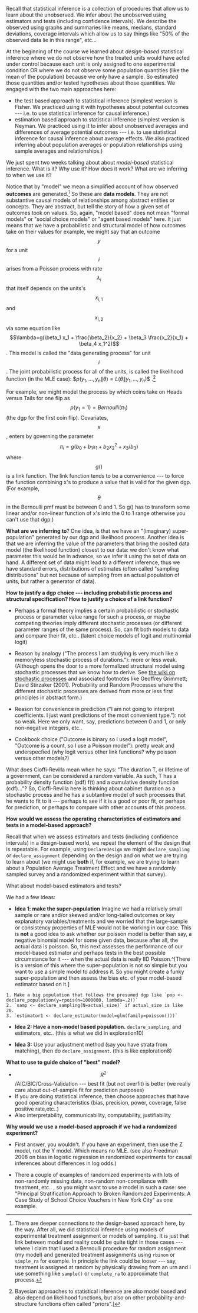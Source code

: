 
Recall that statistical inference is a collection of procedures that allow us to learn about the unobserved. We infer about the unobserved using estimators and tests (including confidence intervals). We describe the observed using graphs and summaries like means, medians, standard deviations, coverage intervals which allow us to say things like "50% of the observed data lie in this range", etc...

At the beginning of the course we learned about *design-based* statistical inference where we do not observe how the treated units would have acted under control because each unit is only assigned to one experimental condition OR where we do not observe some population quantities (like the mean of the population) because we only have a sample. So estimated those quantities and/or tested hypotheses about those quantities. We engaged with the two main approaches here:

-   the test based approach to statistical inference (simplest version is Fisher. We practiced using it with hypotheses about potential outcomes --- i.e. to use statistical inference for causal inference.)
-   estimation based approach to statistical inference (simplest version is Neyman. We practiced using it to infer about unobserved averages and differences of average potential outcomes --- i.e. to use statistical inference for causal inference about average effects. We also practiced inferring about population averages or population relationships using sample averages and relationships.)

We just spent two weeks talking about about *model-based* statistical inference. What is it? Why use it?  How does it work? What are we inferring to when we use it?

Notice that by "model" we mean a simplified account of how observed **outcomes** are generated.[^1] So these are **data models**. They are not substantive causal models of relationships among abstract entities or concepts.  They are abstract, but tell the story of how a given set of outcomes took on values. So, again, "model based" does not mean "formal models" or "social choice models" or "agent based models" here. It just means that we have a probabilistic and structural model of how outcomes take on their values for example, we might say that an outcome $$y$$ for a unit $$i$$ arises from a Poisson process with rate $$\lambda_i$$ that itself depends on the units's $$x_{i,1}$$ and $$x_{i,2}$$ via some equation like $$\lambda=g(\beta_1 x_1 + \frac{\beta_2}{x_2} + \beta_3 \frac{x_2}{x_1} + \beta_4 x_1^2)$$. This model is called the "data generating process" for unit $$i$$. The joint probabilistic process for all of the units, is called the likelihood function (in the MLE case): \$$p(y_1,...,y_n\|\theta) = L(\theta\|y_1,...,y_n)\$$ .[^2]


[^1]: There are deeper connections to the design-based approach here, by the way. After all, we did statistical inference using models of experimental treatment assignment or models of sampling. It is just that link between model and reality could be quite tight in those cases --- where I claim that I used a Bernoulli procedure for random assignment (my model) and generated treatment assignments using `rbinom` or `simple_ra` for example. In principle the link could be looser --- say, treatment is assigned at random by physically drawing from an urn and I use something like `sample()` or `complete_ra` to approximate that process.

[^2]: Bayesian approaches to statistical inference are also model based and also depend on likelihood functions, but also on other probability-and-structure functions often called "priors".]


For example, we might model the process by which coins take on Heads versus Tails for one flip as $$p(y_1 = 1) = Bernoulli(\pi_1)$$ (the dgp for the first coin flip).  Covariates, $$x$$,  enters by governing the parameter $$\pi_i = g(b_0 + b_1 x_1 + b_2 x_2^2 + x_3/b_3)$$ where $$g()$$ is a link function. The link function tends to be a convenience --- to force the function combining x's to produce a value that is valid for the given dgp. (For example, $$\theta$$ in the Bernoulli pmf must be between 0 and 1. So g() has to transform some linear and/or non-linear function of x's into the 0 to 1 range otherwise you can't use that dgp.)

**What are we inferring to**?  One idea, is that we have an "(imaginary) super-population" generated by our dgp and likelihood process. Another idea is that we are inferring the value of the parameters that bring the posited data model (the likelihood function) closest to our data: we don't know what parameter this would be in advance, so we infer it using the set of data on hand. A different set of data might lead to a different inference, thus we have standard errors, distributions of estimates (often called "sampling distributions" but not because of sampling from an actual population of units, but rather a generator of data).

**How to justify a dgp choice --- including probabilistic process and structural specification? How to justify a choice of a link function?** 

 - Perhaps a formal theory implies a certain probabilistic or stochastic process or parameter value range for such a process, or maybe competing theories imply different stochastic processes (or different parameter ranges of the same process). So, can fit both models to data and compare their fit, etc.. (latent choice models of logit and multinomial logit)

- Reason by analogy ("The process I am studying is very much like a memoryless stochastic process of durations."): more or less weak. (Although opens the door to a more formalized structural model using stochastic processes that we know how to derive. See [the wiki on stochastic processes](https://en.wikipedia.org/wiki/Stochastic_process) and associated footnotes like  Geoffrey Grimmett; David Stirzaker (2001). Probability and Random Processes where the different stochastic processes are derived from more or less first principles in abstract form.)

- Reason for convenience in prediction ("I am not going to interpret coefficients. I just want predictions of the most convenient type."): not so weak. Here we only want, say, predictions between 0 and 1, or only non-negative integers, etc..

- Cookbook choice ("Outcome is binary so I used a logit model", "Outcome is a count, so I use a Poisson model"): pretty weak and underspecfied (why logit versus other link functions? why poisson versus other models?)


What does Cioffi-Revilla mean when he says: "The duration T, or lifetime of a government, can be considered a random variable. As such, T has a probability density function (pdf) f(t) and a cumulative density function (cdf)..."? So, Cioffi-Revilla here is thinking about cabinet duration as a stochastic process and he has a subtantive model of such processes that he wants to fit to it --- perhaps to see if it is a good or poor fit, or perhaps for prediction, or perhaps to compare with other accounts of this process.



**How would we assess the operating characteristics of estimators and tests in a model-based approach?** 

Recall that when we assess estimators and tests (including confidence intervals) in a design-based world, we repeat the element of the design that is repeatable. For example, using `DeclareDesign` we might `declare_sampling` or `declare_assignment` depending on the design and on what we are trying to learn about (we might use **both** if, for example, we are trying to learn about a Population Average Treatment Effect and we have a randomly sampled survey and a randomized experiment within that survey). 

What about model-based estimators and tests?

We had a few ideas:

  -   **Idea 1: make the super-population** Imagine we had a relatively small sample or rare and/or skewed and/or long-tailed outcomes or key explanatory variables/treatments and we worried that the large-sample or consistency properties of MLE would not be working in our case. This is **not** a good idea to ask whether our poisson model is better than say, a negative binomial model for some given data, because after all, the actual data is poisson. So, this next assesses the performance of our model-based estimator and perhaps tests in the best possible circumstance for it --- when the actual data is really IID Poisson.^[There is a version of this where the super-population is not so simple but you want to use a simple model to address it. So you might create a funky super-population and then assess the bias etc. of your model-based estimator based on it.]

    1. Make a big population that follows the presumed dgp like `pop <- declare_population(y=rpois(n=1000000, lambda=.2))`
    2. `samp <- declare_sampling(N=actual_size)` if actual_size is like 20.
    3. `estimator1 <- declare_estimator(model=glm(family=poisson()))`

  -   **Idea 2: Have a non-model based population.** `declare_sampling`, and estimators, etc.. (this is what we did in exploration10)

  -   **Idea 3:** Use your adjustment method (say you have strata from matching), then do `declare_assignment`. (this is like exploration8)

**What to use to guide choice of "best" model?**

-   $$R^2$$/AIC/BIC/Cross-Validation --- best fit (but not overfit) is better (we really care about out-of-sample fit for prediction purposes)
-   If you are doing statistical inference, then choose approaches that have good operating characteristics (bias, precision, power, coverage, false positive rate,etc..)
-   Also interpretability, communicability, computability, justifiability

**Why would we use a model-based approach if we had a randomized experiment?**

 - First answer, you wouldn't. If you have an experiment, then use the Z model, not the Y model. Which means no MLE. (see also Freedman 2008 on bias in logistic regression in randomized experiments for causal inferences about differences in log odds.)

 - There a couple of examples of randomized experiments with lots of non-randomly missing data, non-random non-compliance with treatment, etc.. , so you might want to use a model in such a case: see "Principal Stratification Approach to Broken Randomized Experiments: A Case Study of School Choice Vouchers in New York City" as one example.
